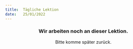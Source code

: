 ```yaml
---
title:  Tägliche Lektion
date:   25/01/2022
---
```


### <center>Wir arbeiten noch an dieser Lektion.</center>
<center>Bitte komme später zurück.</center>